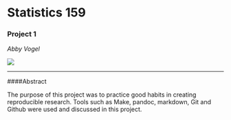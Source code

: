 # Statistics 159
### Project 1

*Abby Vogel*

![](../images/stat159-logo.png)


 ---


####Abstract

The purpose of this project was to practice good habits in creating reproducible research. Tools such as Make, pandoc, markdown, Git and Github were used and discussed in this project. 
